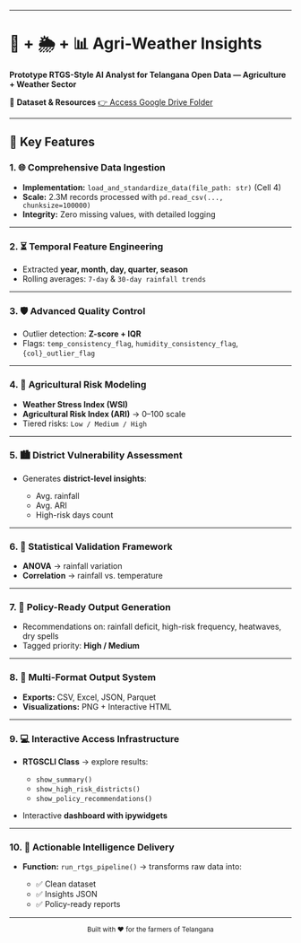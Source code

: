 
---

# 🌾 + 🌦️ + 📊 Agri-Weather Insights

**Prototype RTGS-Style AI Analyst for Telangana Open Data — Agriculture + Weather Sector**

📂 **Dataset & Resources**
[👉 Access Google Drive Folder](https://drive.google.com/drive/folders/1XQ3lvMYUm0kvVloAyEhnxs9hYEToP18H?usp=drive_link)

---

## 🔑 Key Features

### 1. 🌐 Comprehensive Data Ingestion

* **Implementation:** `load_and_standardize_data(file_path: str)` (Cell 4)
* **Scale:** 2.3M records processed with `pd.read_csv(..., chunksize=100000)`
* **Integrity:** Zero missing values, with detailed logging

---

### 2. ⏳ Temporal Feature Engineering

* Extracted **year, month, day, quarter, season**
* Rolling averages: `7-day` & `30-day rainfall trends`

---

### 3. 🛡️ Advanced Quality Control

* Outlier detection: **Z-score + IQR**
* Flags: `temp_consistency_flag`, `humidity_consistency_flag`, `{col}_outlier_flag`

---

### 4. 🌱 Agricultural Risk Modeling

* **Weather Stress Index (WSI)**
* **Agricultural Risk Index (ARI)** → 0–100 scale
* Tiered risks: `Low / Medium / High`

---

### 5. 🏙️ District Vulnerability Assessment

* Generates **district-level insights**:

  * Avg. rainfall
  * Avg. ARI
  * High-risk days count

---

### 6. 📐 Statistical Validation Framework

* **ANOVA** → rainfall variation
* **Correlation** → rainfall vs. temperature

---

### 7. 📢 Policy-Ready Output Generation

* Recommendations on: rainfall deficit, high-risk frequency, heatwaves, dry spells
* Tagged priority: **High / Medium**

---

### 8. 📂 Multi-Format Output System

* **Exports:** CSV, Excel, JSON, Parquet
* **Visualizations:** PNG + Interactive HTML

---

### 9. 💻 Interactive Access Infrastructure

* **RTGSCLI Class** → explore results:

  * `show_summary()`
  * `show_high_risk_districts()`
  * `show_policy_recommendations()`
* Interactive **dashboard with ipywidgets**

---

### 10. 🚨 Actionable Intelligence Delivery

* **Function:** `run_rtgs_pipeline()` → transforms raw data into:

  * ✅ Clean dataset
  * ✅ Insights JSON
  * ✅ Policy-ready reports

---

<div align="center"> <sub>Built with ❤️ for the farmers of Telangana</sub> </div>
